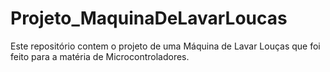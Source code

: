 # Projeto_MaquinaDeLavarLoucas
Este repositório contem o projeto de uma Máquina de Lavar Louças que foi feito para a matéria de Microcontroladores.
